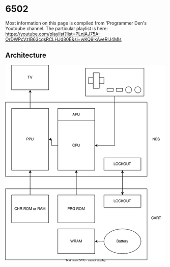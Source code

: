 # 6502

Most information on this page is compiled from 'Programmer Den's Youtoube channel. The particular playlist is here: https://youtube.com/playlist?list=PLnjAJ75A-OrDWPcVzIB63cqsRCLHJd80E&si=wKQ9lkAveRlJ4Mls

## Architecture

![Architecture](../drawio/6502_architecture.svg)
